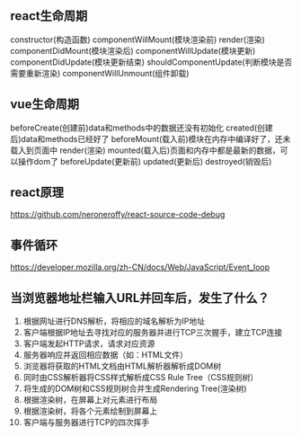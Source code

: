 
## react生命周期
constructor(构造函数)
componentWillMount(模块渲染前)
render(渲染)
componentDidMount(模块渲染后)
componentWillUpdate(模块更新)
componentDidUpdate(模块更新结束)
shouldComponentUpdate(判断模块是否需要重新渲染)
componentWillUnmount(组件卸载)


## vue生命周期
beforeCreate(创建前)data和methods中的数据还没有初始化
created(创建后)data和methods已经好了
beforeMount(载入前)模块在内存中编译好了，还未载入到页面中
render(渲染)
mounted(载入后)页面和内存中都是最新的数据，可以操作dom了
beforeUpdate(更新前)
updated(更新后)
destroyed(销毁后)

## react原理
https://github.com/neroneroffy/react-source-code-debug

## 事件循环
https://developer.mozilla.org/zh-CN/docs/Web/JavaScript/Event_loop


## 当浏览器地址栏输入URL并回车后，发生了什么？
1. 根据网址进行DNS解析，将相应的域名解析为IP地址
2. 客户端根据IP地址去寻找对应的服务器并进行TCP三次握手，建立TCP连接
3. 客户端发起HTTP请求，请求对应资源
4. 服务器响应并返回相应数据（如：HTML文件）
5. 浏览器将获取的HTML文档由HTML解析器解析成DOM树
6. 同时由CSS解析器将CSS样式解析成CSS Rule Tree（CSS规则树）
7. 将生成的DOM树和CSS规则树合并生成Rendering Tree(渲染树)
8. 根据渲染树，在屏幕上对元素进行布局
9. 根据渲染树，将各个元素绘制到屏幕上
10. 客户端与服务器进行TCP的四次挥手